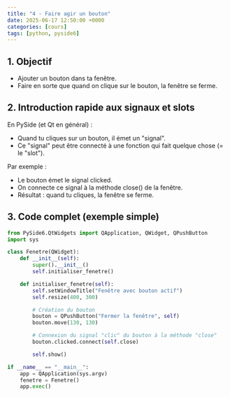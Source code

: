 ```yaml
---
title: "4 - Faire agir un bouton"
date: 2025-06-17 12:50:00 +0000
categories: [cours]
tags: [python, pyside6]
---
```


## 1. Objectif

- Ajouter un bouton dans ta fenêtre.
- Faire en sorte que quand on clique sur le bouton, la fenêtre se ferme.

## 2. Introduction rapide aux signaux et slots

En PySide (et Qt en général) :

- Quand tu cliques sur un bouton, il émet un "signal".
- Ce "signal" peut être connecté à une fonction qui fait quelque chose (= le "slot").

Par exemple :

- Le bouton émet le signal clicked.
- On connecte ce signal à la méthode close() de la fenêtre.
- Résultat : quand tu cliques, la fenêtre se ferme.

## 3. Code complet (exemple simple)

```python
from PySide6.QtWidgets import QApplication, QWidget, QPushButton
import sys

class Fenetre(QWidget):
    def __init__(self):
        super().__init__()
        self.initialiser_fenetre()

    def initialiser_fenetre(self):
        self.setWindowTitle("Fenêtre avec bouton actif")
        self.resize(400, 300)

        # Création du bouton
        bouton = QPushButton("Fermer la fenêtre", self)
        bouton.move(130, 130)

        # Connexion du signal "clic" du bouton à la méthode "close"
        bouton.clicked.connect(self.close)

        self.show()

if __name__ == "__main__":
    app = QApplication(sys.argv)
    fenetre = Fenetre()
    app.exec()
```

